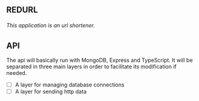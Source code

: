 ## REDURL
###### This application is an url shortener.

## API
The api will basically run with MongoDB, Express and TypeScript. It will be separated in three main layers in order to
facilitate its modification if needed.
<br />
- [ ] A layer for managing database connections
- [ ] A layer for sending http data
